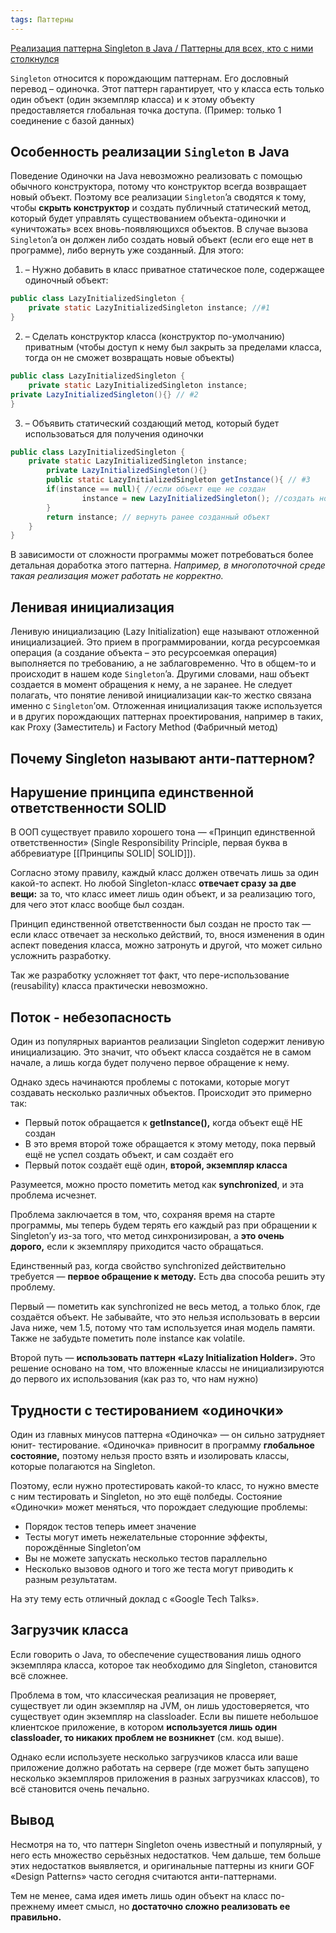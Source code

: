 ```yaml
---
tags: Паттерны
---
```


[Реализация паттерна Singleton в Java / Паттерны для всех, кто с ними столкнулся](https://javarush.com/groups/posts/589-patternih-i-singleton--dlja-vsekh-kto-vpervihe-s-nimi-stolknulsja)

`Singleton` относится к порождающим паттернам. Его дословный перевод – одиночка. Этот паттерн гарантирует, что у класса есть только один объект (один экземпляр класса) и к этому объекту предоставляется глобальная точка доступа. (Пример: только 1 соединение с базой данных)

## Особенность реализации `Singleton` в Java
Поведение Одиночки на Java невозможно реализовать с помощью обычного конструктора, потому что конструктор всегда возвращает новый объект. Поэтому все реализации `Singleton`’a сводятся к тому, чтобы **скрыть конструктор** и создать публичный статический метод, который будет управлять существованием объекта-одиночки и «уничтожать» всех вновь-появляющихся объектов. В случае вызова `Singleton`’a он должен либо создать новый объект (если его еще нет в программе), либо вернуть уже созданный. Для этого:

1. – Нужно добавить в класс приватное статическое поле, содержащее одиночный объект:

```java
public class LazyInitializedSingleton { 
	private static LazyInitializedSingleton instance; //#1 
}
```
2. – Сделать конструктор класса (конструктор по-умолчанию) приватным (чтобы доступ к нему был закрыть за пределами класса, тогда он не сможет возвращать новые объекты)

```java
public class LazyInitializedSingleton { 
	private static LazyInitializedSingleton instance; 
private LazyInitializedSingleton(){} // #2 
}
```
3. – Объявить статический создающий метод, который будет использоваться для получения одиночки

```java
public class LazyInitializedSingleton { 
	private static LazyInitializedSingleton instance; 
		private LazyInitializedSingleton(){} 
		public static LazyInitializedSingleton getInstance(){ // #3 
		if(instance == null){ //если объект еще не создан 
				instance = new LazyInitializedSingleton(); //создать новый объект 
		} 
		return instance; // вернуть ранее созданный объект 
	} 
}
```

В зависимости от сложности программы может потребоваться более детальная доработка этого паттерна. *Например, в многопоточной среде такая реализация может работать не корректно.*
## Ленивая инициализация
Ленивую инициализацию (Lazy Initialization) еще называют отложенной инициализацией. Это прием в программировании, когда ресурсоемкая операция (а создание объекта – это ресурсоемкая операция) выполняется по требованию, а не заблаговременно. Что в общем-то и происходит в нашем коде `Singleton`’a. Другими словами, наш объект создается в момент обращения к нему, а не заранее. Не следует полагать, что понятие ленивой инициализации как-то жестко связана именно с `Singleton`’ом. Отложенная инициализация также используется и в других порождающих паттернах проектирования, например в таких, как Proxy (Заместитель) и Factory Method (Фабричный метод)

## Почему Singleton называют анти-паттерном?
## **Нарушение принципа единственной ответственности** SOLID

В ООП существует правило хорошего тона — «Принцип единственной ответственности»
(Single Responsibility Principle, первая буква в аббревиатуре [[Принципы SOLID| SOLID]]).

Согласно этому правилу, каждый класс должен отвечать лишь за один какой-то аспект.
Но любой Singleton-класс **отвечает сразу за две вещи:** за то, что класс имеет лишь один
объект, и за реализацию того, для чего этот класс вообще был создан.

Принцип единственной ответственности был создан не просто так — если класс отвечает
за несколько действий, то, внося изменения в один аспект поведения класса, можно
затронуть и другой, что может сильно усложнить разработку.

Так же разработку усложняет тот факт, что пере-использование (reusability) класса
практически невозможно.

## **Поток** - **небезопасность**

Один из популярных вариантов реализации Singleton содержит ленивую инициализацию.
Это значит, что объект класса создаётся не в самом начале, а лишь когда будет получено
первое обращение к нему.

Однако здесь начинаются проблемы с потоками, которые могут создавать несколько
различных объектов. Происходит это примерно так:

- Первый поток обращается к **getInstance(),** когда объект ещё НЕ создан
- В это время второй тоже обращается к этому методу, пока первый ещё не успел
    создать объект, и сам создаёт его
- Первый поток создаёт ещё один, **второй, экземпляр класса**

Разумеется, можно просто пометить метод как **synchronized**, и эта проблема исчезнет.

Проблема заключается в том, что, сохраняя время на старте программы, мы теперь
будем терять его каждый раз при обращении к Singleton’у из-за того, что метод
синхронизирован, а **это очень дорого,** если к экземпляру приходится часто обращаться.

Единственный раз, когда свойство synchronized действительно требуется — **первое
обращение к методу.** Есть два способа решить эту проблему.

Первый — пометить как synchronized не весь метод, а только блок, где создаётся объект.
Не забывайте, что это нельзя использовать в версии Java ниже, чем 1.5, потому что там
используется иная модель памяти. Также не забудьте пометить поле instance как volatile.

Второй путь — **использовать паттерн «Lazy Initialization Holder».**
Это решение основано на том, что вложенные классы не инициализируются до первого
их использования (как раз то, что нам нужно)

## **Трудности с тестированием «одиночки»**

Один из главных минусов паттерна «Одиночка» — он сильно затрудняет юнит-
тестирование. «Одиночка» привносит в программу **глобальное состояние,** поэтому
нельзя просто взять и изолировать классы, которые полагаются на Singleton.

Поэтому, если нужно протестировать какой-то класс, то нужно вместе с ним тестировать и
Singleton, но это ещё полбеды. Состояние «Одиночки» может меняться, что порождает
следующие проблемы:

- Порядок тестов теперь имеет значение
- Тесты могут иметь нежелательные сторонние эффекты, порождённые Singleton’ом
- Вы не можете запускать несколько тестов параллельно
- Несколько вызовов одного и того же теста могут приводить к разным результатам.

На эту тему есть отличный доклад с «Google Tech Talks».

## **Загрузчик класса**

Если говорить о Java, то обеспечение существования лишь одного экземпляра класса,
которое так необходимо для Singleton, становится всё сложнее.

Проблема в том, что классическая реализация не проверяет, существует ли один
экземпляр на JVM, он лишь удостоверяется, что существует один экземпляр на
classloader. Если вы пишете небольшое клиентское приложение, в котором **используется
лишь один classloader, то никаких проблем не возникнет** (см. код выше).

Однако если используете несколько загрузчиков класса или ваше приложение должно
работать на сервере (где может быть запущено несколько экземпляров приложения в
разных загрузчиках классов), то всё становится очень печально.

## **Вывод**

Несмотря на то, что паттерн Singleton очень известный и популярный, у него есть
множество серьёзных недостатков. Чем дальше, тем больше этих недостатков
выявляется, и оригинальные паттерны из книги GOF «Design Patterns» часто сегодня
считаются анти-паттернами.

Тем не менее, сама идея иметь лишь один объект на класс по-прежнему имеет смысл, но
**достаточно сложно реализовать ее правильно.**
